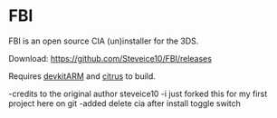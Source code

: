 # FBI

FBI is an open source CIA (un)installer for the 3DS.

Download: https://github.com/Steveice10/FBI/releases

Requires [devkitARM](http://sourceforge.net/projects/devkitpro/files/devkitARM/) and [citrus](https://github.com/Steveice10/citrus/) to build.


-credits to the original author steveice10
-i just forked this for my first project here on git
-added delete cia after install toggle switch

